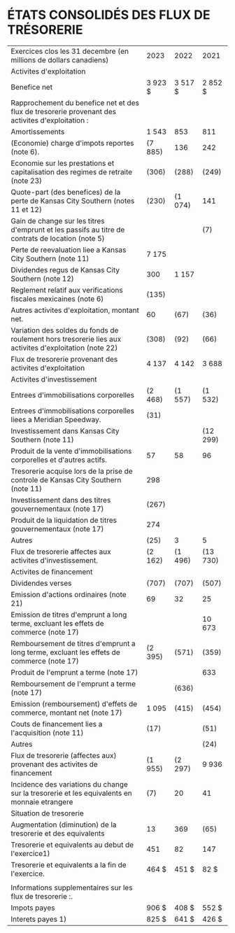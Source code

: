 # ÉTATS CONSOLIDÉS DES FLUX DE TRÉSORERIE

<table><tr><td>Exercices clos les 31 decembre (en millions de dollars canadiens)</td><td>2023</td><td>2022</td><td>2021</td></tr><tr><td> Activites d&#x27;exploitation</td><td></td><td></td><td></td></tr><tr><td> Benefice net</td><td>3 923 $</td><td>3 517 $</td><td>2 852 $</td></tr><tr><td> Rapprochement du benefice net et des flux de tresorerie provenant des activites d&#x27;exploitation :</td><td></td><td></td><td></td></tr><tr><td>Amortissements</td><td>1 543</td><td>853</td><td>811</td></tr><tr><td>(Economie) charge d&#x27;impots reportes (note 6).</td><td>(7 885)</td><td>136</td><td>242</td></tr><tr><td>Economie sur les prestations et capitalisation des regimes de retraite (note 23)</td><td>(306)</td><td>(288)</td><td>(249)</td></tr><tr><td>Quote-part (des benefices) de Ia perte de Kansas City Southern (notes 11 et 12)</td><td>(230)</td><td>(1 074)</td><td>141</td></tr><tr><td>Gain de change sur les titres d&#x27;emprunt et les passifs au titre de contrats de location (note 5)</td><td></td><td></td><td>(7)</td></tr><tr><td> Perte de reevaluation liee a Kansas City Southern (note 11)</td><td>7 175</td><td></td><td></td></tr><tr><td>Dividendes regus de Kansas City Southern (note 12)</td><td>300</td><td>1 157</td><td></td></tr><tr><td> Reglement relatif aux verifications fiscales mexicaines (note 6)</td><td>(135)</td><td></td><td></td></tr><tr><td>Autres activites d&#x27;exploitation, montant net.</td><td>60</td><td>(67)</td><td>(36)</td></tr><tr><td>Variation des soldes du fonds de roulement hors tresorerie lies aux activites d&#x27;exploitation (note 22)</td><td>(308)</td><td>(92)</td><td>(66)</td></tr><tr><td>Flux de tresorerie provenant des activites d&#x27;exploitation</td><td>4 137</td><td>4 142</td><td>3 688</td></tr><tr><td>Activites d&#x27;investissement</td><td></td><td></td><td></td></tr><tr><td>Entrees d&#x27;immobilisations corporelles</td><td>(2 468)</td><td>(1 557)</td><td>(1 532)</td></tr><tr><td>Entrees d&#x27;immobilisations corporelles liees a Meridian Speedway.</td><td>(31)</td><td></td><td></td></tr><tr><td>Investissement dans Kansas City Southern (note 11)</td><td></td><td></td><td>(12 299)</td></tr><tr><td> Produit de la vente d&#x27;immobilisations corporelles et d&#x27;autres actifs.</td><td>57</td><td>58</td><td>96</td></tr><tr><td>Tresorerie acquise lors de la prise de controle de Kansas City Southern (note 11)</td><td>298</td><td></td><td></td></tr><tr><td>Investissement dans des titres gouvernementaux (note 17)</td><td>(267)</td><td></td><td></td></tr><tr><td> Produit de la liquidation de titres gouvernementaux (note 17)</td><td>274</td><td></td><td></td></tr><tr><td>Autres</td><td>(25)</td><td>3</td><td>5</td></tr><tr><td>Flux de tresorerie affectes aux activites d&#x27;investissement.</td><td>(2 162)</td><td>(1 496)</td><td>(13 730)</td></tr><tr><td> Activites de financement</td><td></td><td></td><td></td></tr><tr><td>Dividendes verses</td><td>(707)</td><td>(707)</td><td>(507)</td></tr><tr><td>Emission d&#x27;actions ordinaires (note 21)</td><td>69</td><td>32</td><td>25</td></tr><tr><td>Emission de titres d&#x27;emprunt a long terme, excluant les effets de commerce (note 17)</td><td></td><td></td><td>10 673</td></tr><tr><td>Remboursement de titres d&#x27;emprunt a long terme, excluant les effets de commerce (note 17)</td><td>(2 395)</td><td>(571)</td><td>(359)</td></tr><tr><td>Produit de I&#x27;emprunt a terme (note 17)</td><td></td><td></td><td>633</td></tr><tr><td>Remboursement de I&#x27;emprunt a terme (note 17)</td><td></td><td>(636)</td><td></td></tr><tr><td>Emission (remboursement) d&#x27;effets de commerce, montant net (note 17)</td><td>1 095</td><td>(415)</td><td>(454)</td></tr><tr><td>Couts de financement lies a I&#x27;acquisition (note 11)</td><td>(17)</td><td></td><td>(51)</td></tr><tr><td>Autres</td><td></td><td></td><td>(24)</td></tr><tr><td>Flux de tresorerie (affectes aux) provenant des activites de financement</td><td>(1 955)</td><td>(2 297)</td><td>9 936</td></tr><tr><td>Incidence des variations du change sur la tresorerie et les equivalents en monnaie etrangere</td><td>(7)</td><td>20</td><td>41</td></tr><tr><td> Situation de tresorerie</td><td></td><td></td><td></td></tr><tr><td>Augmentation (diminution) de la tresorerie et des equivalents</td><td>13</td><td>369</td><td>(65)</td></tr><tr><td>Tresorerie et equivalents au debut de I&#x27;exercice1)</td><td>451</td><td>82</td><td>147</td></tr><tr><td>Tresorerie et equivalents a la fin de I&#x27;exercice.</td><td>464 $</td><td>451 $</td><td>82 $</td></tr><tr><td></td><td></td><td></td><td></td></tr><tr><td>Informations supplementaires sur les flux de tresorerie :.</td><td></td><td></td><td></td></tr><tr><td>Impots payes</td><td>906 $</td><td>408 $</td><td>552 $</td></tr><tr><td>Interets payes 1)</td><td>825 $</td><td>641 $</td><td>426 $</td></tr></table>